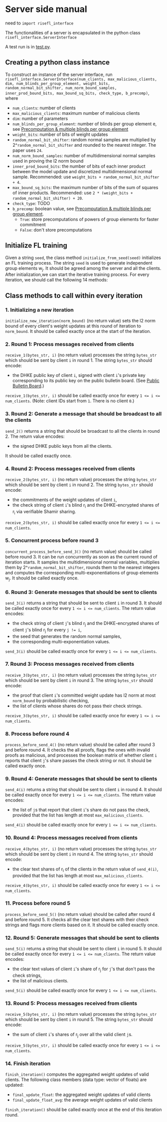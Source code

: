 # Server side manual

need to `import risefl_interface`

The functionalities of a server is encapsulated in the python class `risefl_interface.ServerInterface`

A test run is in [test.py](../python/test.py).

## Creating a python class instance
To construct an instance of the server interface, run `risefl_interface.ServerInterface(num_clients, max_malicious_clients, dim, num_blinds_per_group_element,
weight_bits, random_normal_bit_shifter,
num_norm_bound_samples, inner_prod_bound_bits, max_bound_sq_bits,
check_type,
b_precomp)`, where
- `num_clients`: number of clients
- `max_malicious_clients`: maximum number of malicious clients
- `dim`: number of parameters
- `num_blinds_per_group_element`: number of blinds per group element e, see [Precomputation & multiple blinds per group element](precomp.md)
- `weight_bits`: number of bits of weight updates
- `random_normal_bit_shifter`: random normal samples are multiplied by 2^`random_normal_bit_shifter` and rounded to the nearest integer. The paper uses `24`. 
- `num_norm_bound_samples`: number of multidimensional normal samples used in proving the l2 norm bound
- `inner_prod_bound_bits`: the number of bits of each inner product between the model update and discretized multidimensional normal sample. Recommended: use `weight_bits + random_normal_bit_shifter + 4`.
- `max_bound_sq_bits`: the maximum number of bits of the sum of squares of inner products. Recommended: use `2 * (weight_bits + random_normal_bit_shifter) + 20`.
- `check_type`: TODO
- `b_precomp`: boolean value, see [Precomputation & multiple blinds per group element](precomp.md).
  - `True`: store precomputations of powers of group elements for faster commitment
  - `False`: don't store precomputations

[//]: # (- `protocol_type`: the type of protocol invoked)

[//]: # (  - `risefl_interface.PROTOCOL_TYPE_PRIV`: the protocol in the paper)

[//]: # (  - `risefl_interface.PROTOCOL_TYPE_NON_PRIV_INT`: clients send weight updates in clear text &#40;no ZKP involved&#41;. The probabilistic checking is the same. This is used in experiments that compare accuracies between probabilistic checking and strict checking. )

[//]: # (  - `risefl_interface.PROTOCOL_TYPE_NON_PRIV_FLOAT`:)

[//]: # (    clients send weight updates in clear text &#40;no ZKP involved&#41;, AND weight updates are not converted into fixed-point integers, AND in the probabilistic checking, random normal samples are not discretized. )
## Initialize FL training
Given a string `seed`, the class method
`initialize_from_seed(seed)` initializes an FL training process. The string `seed` is used to generate independent group elements w<sub>j</sub>. It should be agreed among the server and all the clients. After initialization,we can start the iterative training process. For every iteration, we should call the following 14 methods:

## Class methods to call within every iteration

### 1. Initializing a new iteration
`initialize_new_iteration(norm_bound)` (no return value) sets the l2 norm bound of every client's weight updates at this round of iteration to `norm_bound`. It should be called exactly once at the start of the iteration. 

### 2. Round 1: Process messages received from clients
`receive_1(bytes_str, i)` (no return value) processes the string `bytes_str` which should be sent by client `i` in round 1. The string `bytes_str` should encode:
- the DHKE public key of client `i`, signed with client `i`'s private key corresponding to its public key on the public bulletin board. (See [Public Bulletin Board](bulletin.md).)

`receive_1(bytes_str, i)` should be called exactly once for every `1 <= i <= num_clients`. (Note: client IDs start from `1`. There is no client `0`.)

### 3. Round 2: Generate a message that should be broadcast to all the clients
`send_2()` returns a string that should be broadcast to all the clients in round 2. The return value encodes:
- the signed DHKE public keys from all the clients. 

It should be called exactly once.

### 4. Round 2: Process messages received from clients
`receive_2(bytes_str, i)` (no return value) processes the string `bytes_str` which should be sent by client `i` in round 2. The string `bytes_str` should encode:
- the commitments of the weight updates of client `i`,
- the check string of client `i`'s blind r<sub>i</sub> and the DHKE-encrypted shares of r<sub>i</sub> via verifiable Shamir sharing. 

`receive_2(bytes_str, i)` should be called exactly once for every `1 <= i <= num_clients`.

### 5. Concurrent process before round 3
`concurrent_process_before_send_3()` (no return value) should be called before round 3. It can be run concurrently as soon as the current round of iteration starts.
It samples the multidimensional normal variables, multiplies them by 2^`random_normal_bit_shifter`, rounds them to the nearest integers and computes the corresponding multi-exponentiations of group elements w<sub>j</sub>. It should be called exactly once.

### 6. Round 3: Generate messages that should be sent to clients
`send_3(i)` returns a string that should be sent to client `i` in round 3. It should be called exactly once for every `1 <= i <= num_clients`. The return value encodes:
- the check string of client `j`'s blind r<sub>j</sub> and  the DHKE-encrypted shares of client `j`'s blind r<sub>j</sub> for every `j != i`, 
- the seed that generates the random normal samples, 
- the corresponding multi-exponentiation values.

`send_3(i)` should be called exactly once for every `1 <= i <= num_clients`.

### 7. Round 3: Process messages received from clients
`receive_3(bytes_str, i)` (no return value) processes the string `bytes_str` which should be sent by client `i` in round 3. The string `bytes_str` should encode:
- the proof that client `i`'s committed weight update has l2 norm at most `norm_bound` by probabilistic checking, 
- the list of clients whose shares do not pass their check strings.

`receive_3(bytes_str, i)` should be called exactly once for every `1 <= i <= num_clients`.

### 8. Process before round 4
`process_before_send_4()` (no return value) should be called after round 3 and before round 4. It checks the all proofs, flags the ones with invalid proofs as malicious, and processes the boolean matrix of whether client `i` reports that client `j`'s share passes the check string or not. It should be called exactly once.

### 9. Round 4: Generate messages that should be sent to clients
`send_4(i)` returns a string that should be sent to client `i` in round 4. It should be called exactly once for every `1 <= i <= num_clients`. The return value encodes:
- the list of `j`s that report that client `i`'s share do not pass the check, provided that the list has length at most `max_malicious_clients`.

`send_4(i)` should be called exactly once for every `1 <= i <= num_clients`.

### 10. Round 4: Process messages received from clients
`receive_4(bytes_str, i)` (no return value) processes the string `bytes_str` which should be sent by client `i` in round 4. The string `bytes_str` should encode:
- the clear text shares of r<sub>i</sub> of the clients in the return value of `send_4(i)`, provided that the list has length at most `max_malicious_clients`.

`receive_4(bytes_str, i)` should be called exactly once for every `1 <= i <= num_clients`.

### 11. Process before round 5
`process_before_send_5()` (no return value) should be called after round 4 and before round 5. It checks all the clear text shares with their check strings and flags more clients based on it. It should be called exactly once. 

### 12. Round 5: Generate messages that should be sent to clients
`send_5(i)` returns a string that should be sent to client `i` in round 5. It should be called exactly once for every `1 <= i <= num_clients`. The return value encodes:
- the clear text values of client `i`'s share of r<sub>j</sub> for `j`'s that don't pass the check strings,
- the list of malicious clients.

`send_5(i)` should be called exactly once for every `1 <= i <= num_clients`.

### 13. Round 5: Process messages received from clients
`receive_5(bytes_str, i)` (no return value) processes the string `bytes_str` which should be sent by client `i` in round 5. The string `bytes_str` should encode:
- the sum of client `i`'s shares of r<sub>j</sub> over all the valid client `j`s.

`receive_5(bytes_str, i)` should be called exactly once for every `1 <= i <= num_clients`.

### 14. Finish iteration
`finish_iteration()` computes the aggregated weight updates of valid clients. The following class members (data type: vector of floats) are updated:
- `final_update_float`: the aggregated weight updates of valid clients
- `final_update_float_avg`: the average weight updates of valid clients

`finish_iteration()` should be called exactly once at the end of this iteration round.